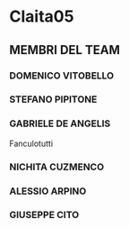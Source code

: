 # Claita05

## MEMBRI DEL TEAM 


### DOMENICO VITOBELLO
### STEFANO PIPITONE
### GABRIELE DE ANGELIS
Fanculotutti
### NICHITA CUZMENCO
### ALESSIO ARPINO
### GIUSEPPE CITO
